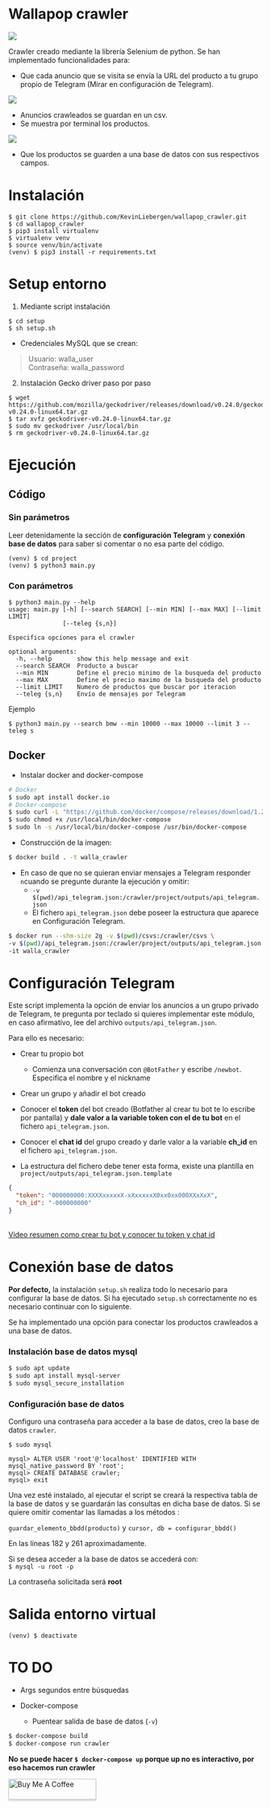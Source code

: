 # Wallapop crawler

![](images_demo/principal.png )


Crawler creado mediante la librería Selenium de python. Se han implementado funcionalidades para:

- Que cada anuncio que se visita se envía la URL del producto a tu grupo propio de Telegram (Mirar en configuración de Telegram).

![](images_demo/telegram.png)
  
- Anuncios crawleados se guardan en un csv.
- Se muestra por terminal los productos.

![](images_demo/terminal_results.png)


- Que los productos se guarden a una base de datos con sus respectivos campos.





# Instalación

```shell
$ git clone https://github.com/KevinLiebergen/wallapop_crawler.git
$ cd wallapop_crawler
$ pip3 install virtualenv
$ virtualenv venv
$ source venv/bin/activate
(venv) $ pip3 install -r requirements.txt
```

# Setup entorno

1. Mediante script instalación
```shell
$ cd setup
$ sh setup.sh
````

* Credenciales MySQL que se crean:
>  Usuario: walla_user <br> Contraseña: walla_password

2. Instalación Gecko driver paso por paso

```shell
$ wget https://github.com/mozilla/geckodriver/releases/download/v0.24.0/geckodriver-v0.24.0-linux64.tar.gz
$ tar xvfz geckodriver-v0.24.0-linux64.tar.gz
$ sudo mv geckodriver /usr/local/bin
$ rm geckodriver-v0.24.0-linux64.tar.gz
```

# Ejecución

## Código


### Sin parámetros

Leer detenidamente la sección de __configuración Telegram__ y __conexión base de datos__ para saber si comentar o no esa parte del código. 

```shell
(venv) $ cd project
(venv) $ python3 main.py
```


### Con parámetros

```shell
$ python3 main.py --help
usage: main.py [-h] [--search SEARCH] [--min MIN] [--max MAX] [--limit LIMIT]
               [--teleg {s,n}]

Especifica opciones para el crawler

optional arguments:
  -h, --help       show this help message and exit
  --search SEARCH  Producto a buscar
  --min MIN        Define el precio minimo de la busqueda del producto
  --max MAX        Define el precio maximo de la busqueda del producto
  --limit LIMIT    Numero de productos que buscar por iteracion
  --teleg {s,n}    Envío de mensajes por Telegram
```

Ejemplo

```shell
$ python3 main.py --search bmw --min 10000 --max 10000 --limit 3 --teleg s
```

## Docker

* Instalar docker and docker-compose

```bash
# Docker
$ sudo apt install docker.io
# Docker-compose
$ sudo curl -L "https://github.com/docker/compose/releases/download/1.29.2/docker-compose-$(uname -s)-$(uname -m)" -o /usr/local/bin/docker-compose
$ sudo chmod +x /usr/local/bin/docker-compose
$ sudo ln -s /usr/local/bin/docker-compose /usr/bin/docker-compose
```

- Construcción de la imagen:
```bash
$ docker build . -t walla_crawler
```

* En caso de que no se quieran enviar mensajes a Telegram responder `n`cuando se pregunte durante la ejecución y omitir:
  * `-v $(pwd)/api_telegram.json:/crawler/project/outputs/api_telegram.json` 
  * El fichero `api_telegram.json` debe poseer la estructura que aparece en Configuración Telegram.

```bash
$ docker run --shm-size 2g -v $(pwd)/csvs:/crawler/csvs \
-v $(pwd)/api_telegram.json:/crawler/project/outputs/api_telegram.json \
-it walla_crawler
```

# Configuración Telegram

Este script implementa la opción de enviar los anuncios a un grupo privado de Telegram, te pregunta por teclado si quieres implementar este módulo, en caso afirmativo, lee del archivo `outputs/api_telegram.json`.



Para ello es necesario:

- Crear tu propio bot
    - Comienza una conversación con `@BotFather` y escribe `/newbot`. Especifica el nombre y el nickname
- Crear un grupo y añadir el bot creado
- Conocer el __token__ del bot creado (Botfather al crear tu bot te lo escribe por pantalla) y __dale valor a la variable token con el de tu bot__ en el fichero `api_telegram.json`.
- Conocer el __chat id__ del grupo creado y darle valor a la variable __ch_id__ en el fichero `api_telegram.json`.

- La estructura del fichero debe tener esta forma, existe una plantilla en `project/outputs/api_telegram.json.template`

```json
{
  "token": "000000000:XXXXxxxxxX-xXxxxxxX0xx0xx000XXxXxX",
  "ch_id": "-000000000"
}
```

<br>[Video resumen como crear tu bot y conocer tu token y chat id](https://www.youtube.com/watch?v=UhZtrhV7t3U)

# Conexión base de datos

__Por defecto,__ la instalación `setup.sh` realiza todo lo necesario para configurar la base de datos. Si ha ejecutado `setup.sh` correctamente no es necesario continuar con lo siguiente.

Se ha implementado una opción para conectar los productos crawleados a una base de datos.

### Instalación base de datos mysql

```bash
$ sudo apt update
$ sudo apt install mysql-server
$ sudo mysql_secure_installation
```

### Configuración base de datos

Configuro una contraseña para acceder a la base de datos, creo la base de datos `crawler`.

`$ sudo mysql`
```mysql
mysql> ALTER USER 'root'@'localhost' IDENTIFIED WITH mysql_native_password BY 'root';
mysql> CREATE DATABASE crawler;
mysql> exit
```

Una vez esté instalado, al ejecutar el script se creará la respectiva tabla de la base de datos y se guardarán las consultas en dicha base de datos. Si se quiere omitir comentar las llamadas a los métodos :

`guardar_elemento_bbdd(producto)` y `cursor, db = configurar_bbdd()` 

En las líneas 182 y 261 aproximadamente.

Si se desea acceder a la base de datos se accederá con:
<br>`$ mysql -u root -p`

La contraseña solicitada será __root__

# Salida entorno virtual

`(venv) $ deactivate`


# TO DO

* Args segundos entre búsquedas

* Docker-compose
  * Puentear salida de base de datos (`-v`)


```bash
$ docker-compose build
$ docker-compose run crawler
```
__No se puede hacer `$ docker-compose up` porque up no es interactivo, por eso hacemos run crawler__


<a href="https://www.buymeacoffee.com/kevinliebergen" target="_blank"><img src="https://www.buymeacoffee.com/assets/img/custom_images/orange_img.png" alt="Buy Me A Coffee" style="height: 41px !important;width: 174px !important;box-shadow: 0px 3px 2px 0px rgba(190, 190, 190, 0.5) !important;-webkit-box-shadow: 0px 3px 2px 0px rgba(190, 190, 190, 0.5) !important;" ></a>